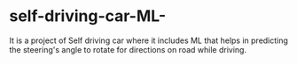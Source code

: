 # self-driving-car-ML-
It is a project of Self driving car where it includes ML that helps in predicting the steering's angle to rotate for directions on road while driving.
